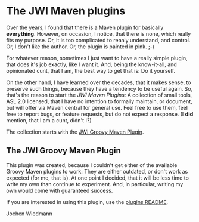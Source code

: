 # The JWI Maven plugins

Over the years, I found that there is a Maven plugin for basically **everything**. However, on occasion, I notice, that there is none, which really fits my purpose. Or, it is too complicated to reaaly understand, and control. Or, I don't like the author. Or, the plugin is painted in pink. ;-)

For whatever reason, sometimes I just want to have a really simple plugin, that does it's job exactly, like I want it. And, being the know-it-all, and opinionated cunt, that I am, the best way to get that is: Do it yourself.

On the other hand, I have learned over the decades, that it makes sense, to preserve such things, because they have a tendency to be useful again. So, that's the reason to start the *JWI Maven Plugins*: A collection of small tools, ASL 2.0 licensed, that I have no intention to formally maintain, or document, but will offer via Maven central for general use. Feel free to use them, feel free to report bugs, or feature requests, but do not expect a response. (I **did** mention, that I am a cunt, didn't I?)

The collection starts with the [JWI Groovy Maven Plugin](#the-jwi-groovy-maven-plugin).

## The JWI Groovy Maven Plugin

This plugin was created, because I couldn't get either of the available Groovy Maven plugins to work: They are either outdated, or don't work as expected (for me, that is). At one point I decided, that it will be less time to write my own than continue to experiment. And, in particular, writing my own would come with guaranteed success.

If you are interested in using this plugin, use the [plugins README](./jwigrv-maven-plugin/README.md).


Jochen Wiedmann
